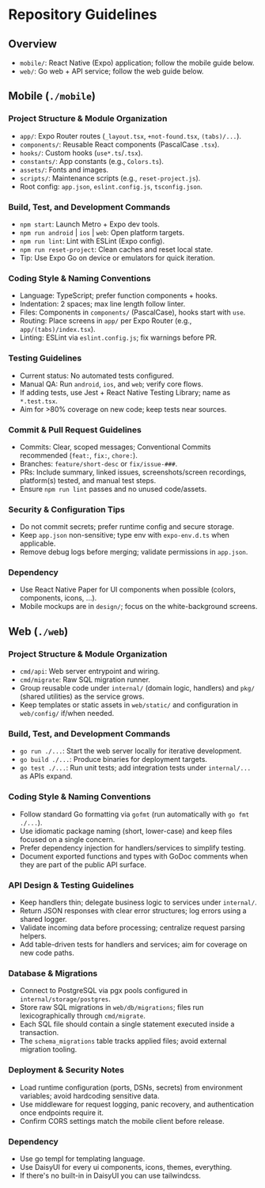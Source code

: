 # Repository Guidelines

## Overview
- `mobile/`: React Native (Expo) application; follow the mobile guide below.
- `web/`: Go web + API service; follow the web guide below.

## Mobile (`./mobile`)

### Project Structure & Module Organization
- `app/`: Expo Router routes (`_layout.tsx`, `+not-found.tsx`, `(tabs)/...`).
- `components/`: Reusable React components (PascalCase `.tsx`).
- `hooks/`: Custom hooks (`use*.ts`/`.tsx`).
- `constants/`: App constants (e.g., `Colors.ts`).
- `assets/`: Fonts and images.
- `scripts/`: Maintenance scripts (e.g., `reset-project.js`).
- Root config: `app.json`, `eslint.config.js`, `tsconfig.json`.

### Build, Test, and Development Commands
- `npm start`: Launch Metro + Expo dev tools.
- `npm run android` | `ios` | `web`: Open platform targets.
- `npm run lint`: Lint with ESLint (Expo config).
- `npm run reset-project`: Clean caches and reset local state.
- Tip: Use Expo Go on device or emulators for quick iteration.

### Coding Style & Naming Conventions
- Language: TypeScript; prefer function components + hooks.
- Indentation: 2 spaces; max line length follow linter.
- Files: Components in `components/` (PascalCase), hooks start with `use`.
- Routing: Place screens in `app/` per Expo Router (e.g., `app/(tabs)/index.tsx`).
- Linting: ESLint via `eslint.config.js`; fix warnings before PR.

### Testing Guidelines
- Current status: No automated tests configured.
- Manual QA: Run `android`, `ios`, and `web`; verify core flows.
- If adding tests, use Jest + React Native Testing Library; name as `*.test.tsx`.
- Aim for >80% coverage on new code; keep tests near sources.

### Commit & Pull Request Guidelines
- Commits: Clear, scoped messages; Conventional Commits recommended (`feat:`, `fix:`, `chore:`).
- Branches: `feature/short-desc` or `fix/issue-###`.
- PRs: Include summary, linked issues, screenshots/screen recordings, platform(s) tested, and manual test steps.
- Ensure `npm run lint` passes and no unused code/assets.

### Security & Configuration Tips
- Do not commit secrets; prefer runtime config and secure storage.
- Keep `app.json` non-sensitive; type env with `expo-env.d.ts` when applicable.
- Remove debug logs before merging; validate permissions in `app.json`.

### Dependency
- Use React Native Paper for UI components when possible (colors, components, icons, ...).
- Mobile mockups are in `design/`; focus on the white-background screens.

## Web (`./web`)

### Project Structure & Module Organization
- `cmd/api`: Web server entrypoint and wiring.
- `cmd/migrate`: Raw SQL migration runner.
- Group reusable code under `internal/` (domain logic, handlers) and `pkg/` (shared utilities) as the service grows.
- Keep templates or static assets in `web/static/` and configuration in `web/config/` if/when needed.

### Build, Test, and Development Commands
- `go run ./...`: Start the web server locally for iterative development.
- `go build ./...`: Produce binaries for deployment targets.
- `go test ./...`: Run unit tests; add integration tests under `internal/...` as APIs expand.

### Coding Style & Naming Conventions
- Follow standard Go formatting via `gofmt` (run automatically with `go fmt ./...`).
- Use idiomatic package naming (short, lower-case) and keep files focused on a single concern.
- Prefer dependency injection for handlers/services to simplify testing.
- Document exported functions and types with GoDoc comments when they are part of the public API surface.

### API Design & Testing Guidelines
- Keep handlers thin; delegate business logic to services under `internal/`.
- Return JSON responses with clear error structures; log errors using a shared logger.
- Validate incoming data before processing; centralize request parsing helpers.
- Add table-driven tests for handlers and services; aim for coverage on new code paths.

### Database & Migrations
- Connect to PostgreSQL via pgx pools configured in `internal/storage/postgres`.
- Store raw SQL migrations in `web/db/migrations`; files run lexicographically through `cmd/migrate`.
- Each SQL file should contain a single statement executed inside a transaction.
- The `schema_migrations` table tracks applied files; avoid external migration tooling.

### Deployment & Security Notes
- Load runtime configuration (ports, DSNs, secrets) from environment variables; avoid hardcoding sensitive data.
- Use middleware for request logging, panic recovery, and authentication once endpoints require it.
- Confirm CORS settings match the mobile client before release.

### Dependency
- Use go templ for templating language.
- Use DaisyUI for every ui components, icons, themes, everything.
- If there's no built-in in DaisyUI you can use tailwindcss.

